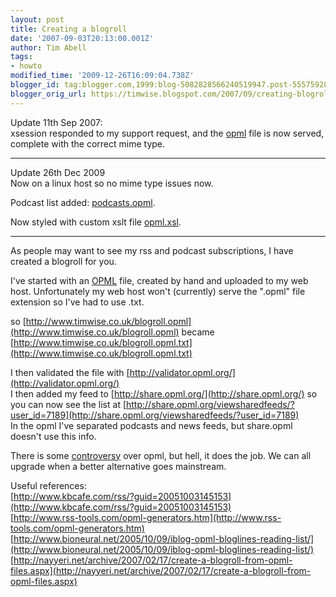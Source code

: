 ```yaml
---
layout: post
title: Creating a blogroll
date: '2007-09-03T20:13:00.001Z'
author: Tim Abell
tags:
- howto
modified_time: '2009-12-26T16:09:04.738Z'
blogger_id: tag:blogger.com,1999:blog-5082828566240519947.post-555759280771564498
blogger_orig_url: https://timwise.blogspot.com/2007/09/creating-blogroll.html
---
```


Update 11th Sep 2007:  
xsession responded to my support request, and the [opml](http://www.timwise.co.uk/blogroll.opml) file is now served, complete with the correct mime type.  

* * *

Update 26th Dec 2009  
Now on a linux host so no mime type issues now.  

Podcast list added: [podcasts.opml](http://www.timwise.co.uk/podcasts.opml).  

Now styled with custom xslt file [opml.xsl](http://www.timwise.co.uk/opml.xsl).  

* * *

As people may want to see my rss and podcast subscriptions, I have created a blogroll for you.  

I've started with an [OPML](http://en.wikipedia.org/wiki/OPML) file, created by hand and uploaded to my web host. Unfortunately my web host won't (currently) serve the ".opml" file extension so I've had to use .txt.  

so [http://www.timwise.co.uk/blogroll.opml](http://www.timwise.co.uk/blogroll.opml) became [http://www.timwise.co.uk/blogroll.opml.txt](http://www.timwise.co.uk/blogroll.opml.txt)  

I then validated the file with [http://validator.opml.org/](http://validator.opml.org/)  
I then added my feed to [http://share.opml.org/](http://share.opml.org/) so you can now see the list at [http://share.opml.org/viewsharedfeeds/?user_id=7189](http://share.opml.org/viewsharedfeeds/?user_id=7189)  
In the opml I've separated podcasts and news feeds, but share.opml doesn't use this info.  

There is some [controversy](http://www.isolani.co.uk/blog/semanticweb/OpmlTheXmlFormatWithNoFriends) over opml, but hell, it does the job. We can all upgrade when a better alternative goes mainstream.  

Useful references:  
[http://www.kbcafe.com/rss/?guid=20051003145153](http://www.kbcafe.com/rss/?guid=20051003145153)  
[http://www.rss-tools.com/opml-generators.htm](http://www.rss-tools.com/opml-generators.htm)  
[http://www.bioneural.net/2005/10/09/iblog-opml-bloglines-reading-list/](http://www.bioneural.net/2005/10/09/iblog-opml-bloglines-reading-list/)  
[http://nayyeri.net/archive/2007/02/17/create-a-blogroll-from-opml-files.aspx](http://nayyeri.net/archive/2007/02/17/create-a-blogroll-from-opml-files.aspx)
